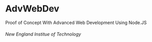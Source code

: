 # AdvWebDev
 Proof of Concept With Advanced Web Development Using Node.JS
 
 ###### New England Institue of Technology
